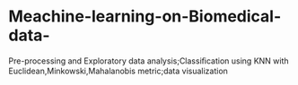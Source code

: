 # Meachine-learning-on-Biomedical-data-
Pre-processing and Exploratory data analysis;Classiﬁcation using KNN with Euclidean,Minkowski,Mahalanobis metric;data visualization
